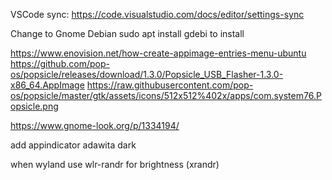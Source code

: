 VSCode sync:
https://code.visualstudio.com/docs/editor/settings-sync

Change to Gnome Debian
sudo apt install gdebi to install

https://www.enovision.net/how-create-appimage-entries-menu-ubuntu
https://github.com/pop-os/popsicle/releases/download/1.3.0/Popsicle_USB_Flasher-1.3.0-x86_64.AppImage
https://raw.githubusercontent.com/pop-os/popsicle/master/gtk/assets/icons/512x512%402x/apps/com.system76.Popsicle.png

https://www.gnome-look.org/p/1334194/

add appindicator
adawita dark

when wyland use wlr-randr for brightness (xrandr)